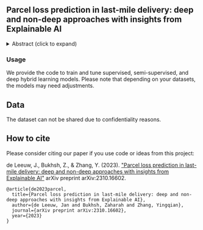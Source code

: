 ## Parcel loss prediction in last-mile delivery: deep and non-deep approaches with insights from Explainable AI

<details><summary>Abstract (click to expand)</summary>
<p>
Within the domain of e-commerce retail, an important objective is the reduction of parcel loss during the last-mile delivery phase. The ever-increasing availability of data, including product, customer, and order information, has made the application of machine learning possible for parcel loss prediction. However, a significant challenge arises from the inherent imbalance in the data, i.e., only a very low percentage of parcels are lost.  In this paper, we propose two machine learning approaches, namely, Data Balance with Supervised Learning (DBSL) and Deep Hybrid Ensemble Learning (DHEL), to accurately predict parcel loss. The practical implication of such predictions is their value in aiding e-commerce retailers in optimizing insurance-related decision-making policies.  
We conduct a comprehensive evaluation of the proposed machine learning models using one year data from Belgian shipments. The findings show that the DHEL model, which combines a feed-forward autoencoder with a random forest, achieves the highest classification performance.  Furthermore, we use the techniques from Explainable AI (XAI) to illustrate how prediction models can be used in enhancing business processes and augmenting the overall value proposition for e-commerce retailers in the last mile delivery. 

</p>
</details>

### Usage  
We provide the code to train and tune supervised, semi-supervised, and deep hybrid learning models. Please note that depending on your datasets, the models may need adjustments. 

## Data 
The dataset can not be shared due to confidentiality reasons. 

## How to cite 

Please consider citing our paper if you use code or ideas from this project:

de Leeuw, J., Bukhsh, Z., & Zhang, Y. (2023). ["Parcel loss prediction in last-mile delivery: deep and non-deep approaches with insights from Explainable AI"](https://arxiv.org/abs/2310.16602) arXiv preprint arXiv:2310.16602.


```
@article{de2023parcel,
  title={Parcel loss prediction in last-mile delivery: deep and non-deep approaches with insights from Explainable AI},
  author={de Leeuw, Jan and Bukhsh, Zaharah and Zhang, Yingqian},
  journal={arXiv preprint arXiv:2310.16602},
  year={2023}
}
```
